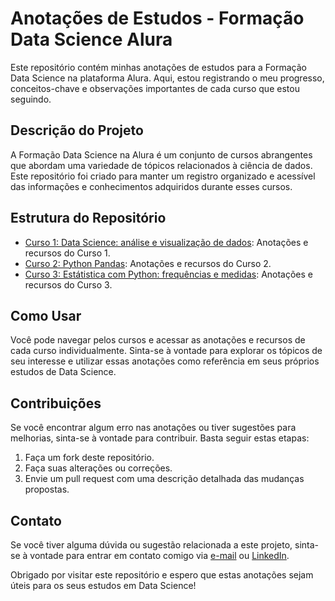 # Anotações de Estudos - Formação Data Science Alura

Este repositório contém minhas anotações de estudos para a Formação Data Science na plataforma Alura. Aqui, estou registrando o meu progresso, conceitos-chave e observações importantes de cada curso que estou seguindo.

## Descrição do Projeto

A Formação Data Science na Alura é um conjunto de cursos abrangentes que abordam uma variedade de tópicos relacionados à ciência de dados. Este repositório foi criado para manter um registro organizado e acessível das informações e conhecimentos adquiridos durante esses cursos.

## Estrutura do Repositório

- [Curso 1: Data Science: análise e visualização de dados](/curso1_dados_e_visualizacoes/): Anotações e recursos do Curso 1.
- [Curso 2: Python Pandas](/curso2_python_pandas): Anotações e recursos do Curso 2.
- [Curso 3: Estátistica com Python: frequências e medidas](/curso3_estatistica_com_python1): Anotações e recursos do Curso 3.

## Como Usar

Você pode navegar pelos cursos e acessar as anotações e recursos de cada curso individualmente. Sinta-se à vontade para explorar os tópicos de seu interesse e utilizar essas anotações como referência em seus próprios estudos de Data Science.

## Contribuições

Se você encontrar algum erro nas anotações ou tiver sugestões para melhorias, sinta-se à vontade para contribuir. Basta seguir estas etapas:

1. Faça um fork deste repositório.
2. Faça suas alterações ou correções.
3. Envie um pull request com uma descrição detalhada das mudanças propostas.

## Contato

Se você tiver alguma dúvida ou sugestão relacionada a este projeto, sinta-se à vontade para entrar em contato comigo via [e-mail](barbara.rosa@sistemafiep.org.br) ou [LinkedIn](https://www.linkedin.com/in/barbaranicolerosa/).

Obrigado por visitar este repositório e espero que estas anotações sejam úteis para os seus estudos em Data Science!
